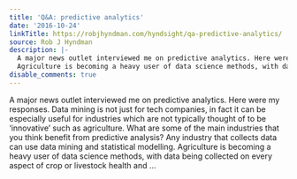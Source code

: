 ```yaml
---
title: 'Q&A: predictive analytics'
date: '2016-10-24'
linkTitle: https://robjhyndman.com/hyndsight/qa-predictive-analytics/
source: Rob J Hyndman
description: |-
  A major news outlet interviewed me on predictive analytics. Here were my responses. Data mining is not just for tech companies, in fact it can be especially useful for industries which are not typically thought of to be &lsquo;innovative&rsquo; such as agriculture. What are some of the main industries that you think benefit from predictive analysis? Any industry that collects data can use data mining and statistical modelling.
  Agriculture is becoming a heavy user of data science methods, with data being collected on every aspect of crop or livestock health and ...
disable_comments: true
---
```

A major news outlet interviewed me on predictive analytics. Here were my responses. Data mining is not just for tech companies, in fact it can be especially useful for industries which are not typically thought of to be &lsquo;innovative&rsquo; such as agriculture. What are some of the main industries that you think benefit from predictive analysis? Any industry that collects data can use data mining and statistical modelling.
Agriculture is becoming a heavy user of data science methods, with data being collected on every aspect of crop or livestock health and ...